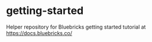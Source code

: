 # getting-started
Helper repository for Bluebricks getting started tutorial at https://docs.bluebricks.co/
